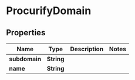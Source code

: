 

# ProcurifyDomain


## Properties

| Name | Type | Description | Notes |
|------------ | ------------- | ------------- | -------------|
|**subdomain** | **String** |  |  |
|**name** | **String** |  |  |



